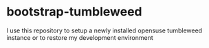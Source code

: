 # bootstrap-tumbleweed

I use this repository to setup a newly installed opensuse tumbleweed instance
or to restore my development environment


